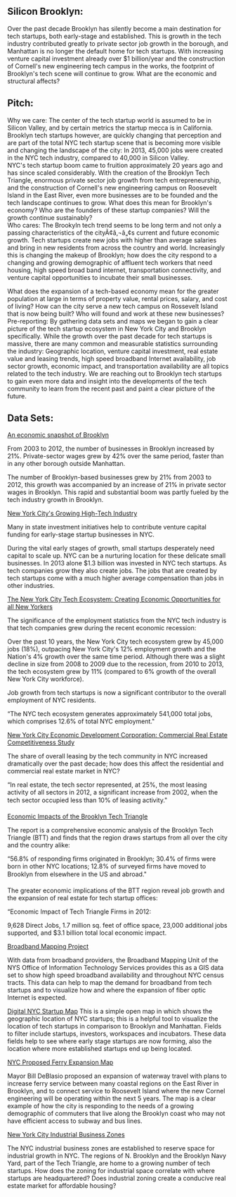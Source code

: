 ## **Silicon Brooklyn**: 
Over the past decade Brooklyn has silently become a main destination for tech startups, both early-stage and established. 
This is growth in the tech industry contributed greatly to private sector job growth in the borough, and Manhattan is no longer the default home for tech startups.
With increasing venture capital investment already over $1 billion/year and the construction of Cornell's new engineering tech campus in the works, the footprint of Brooklyn's tech scene will continue to grow. What are the economic and structural affects?    

## **Pitch**:
Why we care: The center of the tech startup world is assumed to be in Silicon Valley, and by certain metrics the startup mecca is in California. Brooklyn tech startups however, are quickly changing that perception and are part of the total NYC tech startup scene that is becoming more visible and changing the landscape of the city: In 2013, 45,000 jobs were created in the NYC tech industry, compared to 40,000 in Silicon Valley.   
NYC's tech startup boom came to fruition approximately 20 years ago and has since scaled considerably. With the creation of the Brooklyn Tech Triangle, enormous private sector job growth from tech entrepreneurship, and the construction of Cornell's new engineering campus on Roosevelt Island in the East River, even more businesses are to be founded and the tech landscape continues to grow. What does this mean for Brooklyn's economy? Who are the founders of these startup companies? Will the growth continue sustainably?   
Who cares: The Brookyln tech trend seems to be long term and not only a passing characteristics of the cityÃ¢â‚¬â„¢s current and future economic growth. Tech startups create new jobs with higher than average salaries and bring in new residents from across the country and world. Increasingly this is changing the makeup of Brooklyn; how does the city respond to a changing and growing demographic of affluent tech workers that need housing, high speed broad band internet, transportation connectivity, and venture capital opportunities to incubate their small businesses.

What does the expansion of a tech-based economy mean for the greater population at large in terms of property value, rental prices, salary, and cost of living? How can the city serve a new tech campus on Rossevelt Island that is now being built? Who will found and work at these new businesses?  
Pre-reporting: 
By gathering data sets and maps we began to gain a clear picture of the tech startup ecosystem in New York City and Brooklyn specifically. While the growth over the past decade for tech startups is massive, there are many common and measurable statistics surrounding the industry: Geographic location, venture capital investment, real estate value and leasing trends, high speed broadband Internet availability, job sector growth, economic impact, and transportation availability are all topics related to the tech industry. 
We are reaching out to Brooklyn tech startups to gain even more data and insight into the developments of the tech community to learn from the recent past and paint a clear picture of the future.   


## **Data Sets**:

[An economic snapshot of Brooklyn](http://www.osc.state.ny.us/osdc/rpt4-2015.pdf) 


From 2003 to 2012, the number of businesses in Brooklyn increased by 21%. Private-sector wages grew by 42% over the same period, faster than in any other borough outside Manhattan.

The number of Brooklyn-based businesses grew by 21% from 2003 to 2012, this growth was accompanied by an increase of 21% in private sector wages in Brooklyn. This rapid and substantial boom was partly fueled by the tech industry growth in Brooklyn.


[New York City's Growing High-Tech Industry](http://www.osc.state.ny.us/osdc/rpt2-2015.pdf)

Many in state investment initiatives help to contribute venture capital funding for early-stage startup businesses in NYC. 

During the vital early stages of growth, small startups desperately need capital to scale up. NYC can be a nurturing location for these delicate small businesses. In 2013 alone $1.3 billion was invested in NYC tech startups. As tech companies grow they also create jobs. The jobs that are created by tech startups come with a much higher average compensation than jobs in other industries. 


[The New York City Tech Ecosystem: Creating Economic Opportunities for all New Yorkers](http://www.hraadvisors.com/wp-content/uploads/2014/03/NYC_Tech_Ecosystem_032614_WEB.pdf)

The significance of the employment statistics from the NYC tech industry is that tech companies grew during the recent economic recession:

Over the past 10 years, the New York City tech ecosystem grew by 45,000 jobs (18%), outpacing New York City's 12% employment growth and the Nation's 4% growth over the same time period. Although there was a slight decline in size from 2008 to 2009 due to the recession, from 2010 to 2013, the tech ecosystem grew by 11% (compared to 6% growth of the overall New York City workforce).


Job growth from tech startups is now a significant contributor to the overall employment of NYC residents.

“The NYC tech ecosystem generates approximately 541,000 total jobs, which comprises 12.6% of total NYC employment."

[New York City Economic Development Corporation: Commercial Real Estate Competitiveness Study](http://www.nycedc.com/sites/default/files/filemanager/Resources/Studies/Commercial_Real_Estate_Competitiveness_Study.pdf)

The share of overall leasing by the tech community in NYC increased dramatically over the past decade; how does this affect the residential and commercial real estate market in NYC?

“In real estate, the tech sector represented, at 25%, the most leasing activity of all sectors in 2012, a significant increase from 2002, when the tech sector occupied less than 10% of leasing activity."

[Economic Impacts of the Brooklyn Tech Triangle](http://brooklyntechtriangle.com/assets/Brooklyn-Tech-Triangle-Economic-Impact.pdf) 

The report is a comprehensive economic analysis of the Brooklyn Tech Triangle (BTT) and finds that the region draws startups from all over the city and the country alike:

“56.8% of responding firms originated in Brooklyn; 30.4% of firms were born in other NYC locations; 12.8% of surveyed firms have moved to Brooklyn from elsewhere in the US and abroad."

The greater economic implications of the BTT region reveal job growth and the expansion of real estate for tech startup offices: 

“Economic Impact of Tech Triangle Firms in 2012: 

9,628 Direct Jobs, 1.7 million sq. feet of office space, 23,000 additional jobs supported, and $3.1 billion total local economic impact. 

[Broadband Mapping Project](http://www.broadbandmap.ny.gov/content/in-depth.html#getData)

With data from broadband providers, the Broadband Mapping Unit of the NYS Office of Information Technology Services provides this as a GIS data set to show high speed broadband availability and throughout NYC census tracts. This data can help to map the demand for broadband from tech startups and to visualize how and where the expansion of fiber optic Internet is expected.    
 

[Digital NYC Startup Map](http://www.scribd.com/doc/254625039/Proposed-NYC-Ferry-Expansion-Map)
This is a simple open map in which shows the geographic location of NYC startups; this is a helpful tool to visualize the location of tech startups in comparison to Brooklyn and Manhattan. Fields to filter include startups, investors, workspaces and incubators. These data fields help to see where early stage startups are now forming, also the location where more established startups end up being located.

[NYC Proposed Ferry Expansion Map](http://www.scribd.com/doc/254625039/Proposed-NYC-Ferry-Expansion-Map)

Mayor Bill DeBlasio proposed an expansion of waterway travel with plans to increase ferry service between many coastal regions on the East River in Brooklyn, and to connect service to Roosevelt Island where the new Cornel engineering will be operating within the next 5 years. The map is a clear example of how the city is responding to the needs of a growing demographic of commuters that live along the Brooklyn coast who may not have efficient access to subway and bus lines. 

[New York City Industrial Business Zones](http://www.nycedc.com/industry/industrial/nyc-industrial-business-zones)

The NYC industrial business zones are established to reserve space for industrial growth in NYC. The regions of N. Brooklyn and the Brooklyn Navy Yard, part of the Tech Triangle, are home to a growing number of tech startups. How does the zoning for industrial space correlate with where startups are headquartered? Does industrial zoning create a conducive real estate market for affordable housing? 